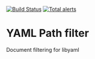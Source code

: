 [![Build Status](https://travis-ci.org/OpenSCAP/yaml-filter.svg?branch=master)](https://travis-ci.org/OpenSCAP/yaml-filter) [![Total alerts](https://img.shields.io/lgtm/alerts/g/OpenSCAP/yaml-filter.svg?logo=lgtm&logoWidth=18)](https://lgtm.com/projects/g/OpenSCAP/yaml-filter/alerts/)

# YAML Path filter

Document filtering for libyaml
